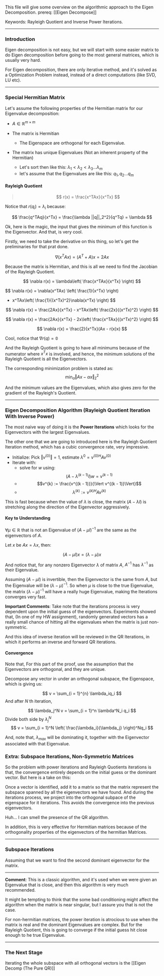 This file will give some overview on the algorithmic approach to the Eigen Decomposition. 
prereq: [[Eigen Decompose]]

Keywords: Rayleigh Quotient and Inverse Power Iterations. 

---

### Introduction

Eigen decomposition is not easy, but we will start with some easier matrix to do Eigen decomposition before going to the most general matrices, which is usually very hard. 

For Eigen decomposition, there are only iterative method, and it's solved as a Optimization Problem instead, instead of a direct computations (like SVD, LU etc). 

---

### Special Hermitian Matrix

Let's assume the following properties of the Hermitian matrix for our Eigenvalue decomposition: 
* $A \in \mathbb{R}^{m\times m}$

* The matrix is Hermitian 
	* The Eigenspace are orthogonal for each Eigenvalue. 
* The matrix has unique Eigenvalues (Not an inherent property of the Hermitian)
	* Let's sort then like this: $\lambda_1 < \lambda_2 < \lambda_3... \lambda_m$
	* let's assume that the Eigenvalues are like this: $q_1, q_2... q_m$

#### Rayleigh Quotient

> $$
> r(x) = \frac{x^TAx}{x^Tx}
> $$

Notice that $r(q_i) = \lambda_i$ because: 

$$
\frac{q^TAq}{x^Tx} = \frac{\lambda ||q||_2^2}{q^Tq} = \lambda
$$

Ok, here is the magic, the input that gives the minimum of this function is the Eigenvector. And that, is very cool. 

Firstly, we need to take the derivative on this thing, so let's get the preliminaries for that prat done. 

$$\nabla (x^TAx) = (A^T + A)x =  2Ax$$

Because the matrix is Hermitian, and this is all we need to find the Jacobian of the Rayleigh Quotient. 

$$
\nabla r(x) = \lambda\left(
\frac{x^TAx}{x^Tx}
\right)
$$

$$
\nabla r(x) = \nabla(x^TAx) \left(
	\frac{1}{x^Tx}
\right)
- x^TAx\left(
\frac{1}{(x^Tx)^2}\nabla(x^Tx)
\right)
$$

$$
\nabla r(x) = \frac{2Ax}{x^Tx} - x^TAx\left(
\frac{2x}{(x^Tx)^2}
\right)
$$

$$
\nabla r(x) = \frac{2Ax}{x^Tx} - 2x\left(
\frac{x^TAx}{(x^Tx)^2}
\right)
$$

$$
\nabla r(x) = \frac{2}{x^Tx}(Ax - r(x)x)
$$

Cool, notice  that $\nabla r(q) = \mathbb{0}$

And the Rayleigh Quotient is going to have all minimums because of the numerator where $x^Tx$ is involved, and hence, the minimum solutions of the Rayleigh Quotient is all the Eigenvectors. 

The corresponding minimization problem is stated as: 
$$
\min_{\alpha}\Vert Ax - \alpha x\Vert_2^2
$$

And the minimum values are the Eigenvalues, which also gives zero for the gradient of the Rayleigh's Quotient. 

---

### Eigen Decomposition Algorithm (Rayleigh Quotient Iteration With Inverse Power)

The most naive way of doing it is the **Power Iterations** which looks for the Eigenvectors with the largest Eigenvalues. 

The other one that we are going to introduced here is the Rayleigh Quotient Iteration method, which has a cubic convergence rate, very impressive. 

* Initialize: Pick $\Vert v^{(0)}\Vert = 1$, estimate $\lambda^{0} = v^{(0)H}Av^{(0)}$
* Iterate with: 
	* solve for $w$ using: $$(A - \lambda^{(k - 1)}I)w = v^{(k - 1)}$$
	* $$v^{k} := \frac{v^{(k - 1)}}{\Vert v^{(k - 1)}\Vert}$$
	* $$\lambda^{(k)} := v^{(k)H}A v^{(k)}$$

This is fast because when the value of $\lambda$ is close, the matrix $(A - \lambda I)$ is stretching along the direction of the Eigenvector aggressively. 

#### **Key to Understanding** 
$\forall \mu \in \mathbb{R}$ that is not an Eigenvalue of $(A - \mu I)^{-1}$ are the same as the eigenvectors of $A$. 

Let $x$ be $Ax = \lambda x$, then: 

$$
(A - \mu I) x = (\lambda - \mu)x
$$

And notice that, for any nonzero Eigenvector $\lambda$ of matrix $A$, $A^{-1}$ has $\lambda^{-1}$ as their Eigenvalue. 

Assuming $(A - \mu I)$ is invertible, then the Eigenvector is the same from $A$, but the Eigenvalue will be $(\lambda - \mu)^{-1}$. So when $\mu$ is close to the true Eigenvalue, the matrix $(\lambda - \mu)^{-1}$ will have a really huge Eigenvalue, making the Iterations converges very fast. 

**Important Comments**: 
Take note that the iterations process is very dependent upon the initial guess of the eigenvectors. Experiments showed that, (In one of my HW assignment), randomly generated vectors has a really small chance of hitting all the eigenvalues when the matrix is just non-symmetric. 

And this idea of inverse iteration will be reviewed in the QR Iterations, in which it performs an inverse and forward QR iterations. 

#### **Convergence** 

Note that, For this part of the proof, use the assumption that the Eigenvectors are orthogonal, and they are unique. 

Decompose any vector in under an orthogonal subspace, the Eigenspace, which is giving us: 

$$
v = \sum_{i = 1}^{n} \lambda_iq_i
$$
And after $N$ th iteration,

$$
\lambda_j^N v = \sum_{i = 1}^n \lambda^N_i q_i
$$
Divide both side by $\lambda_j^N$
$$
v = \sum_{i = 1}^N
\left(
\frac{\lambda_i}{\lambda_j}
\right)^Nq_i
$$

And, note that, $\lambda_{max}$ will be dominating it, together with the Eigenvector associated with that Eigenvalue. 

### Extra: Subspace Iterations, Non-Symmetric Matrices

So the problem with power iterations and Rayleigh Quotients iterations is that, the convergence entirely depends on the initial guess or the dominant vector. But here is a take on this: 

Once a vector is identified, add it to a matrix so that the matrix represent the subspace spanned by all the eigenvectors we have found. And during the iterations process, we project into the orthogonal subpace of the eigenspace for it iterations. This avoids the convergence into the previous eigenvectors. 

Huh... I can smell the presence of the QR algorithm.

In addition, this is very effective for Hermitian matrices because of the orthogonality properties of the eigenvectors of the hermitian Matrices. 


---
### **Subspace Iterations**

Assuming that we want to find the second dominant eigenvector for the matrix. 

---
**Comment**: 
This is a classic algorithm, and it's used when we were given an Eigenvalue that is close, and then this algorithm is very much recommended. 

It might be tempting to think that the some bad conditioning might affect the algorithm when the matrix is near singular, but I assure you that is not the case. 

For non-hermitian matrices, the power iteration is atrocious to use when the matrix is real and the dominant Eigenvalues are complex. But for the Rayleigh Quotient, this is going to converge if the initial guess hit close enough to he true Eigenvalue.   

---
### The Next Stage
Iterating the whole subspace with all orthogonal vectors is the [[Eigen Decomp (The Pure QR)]]